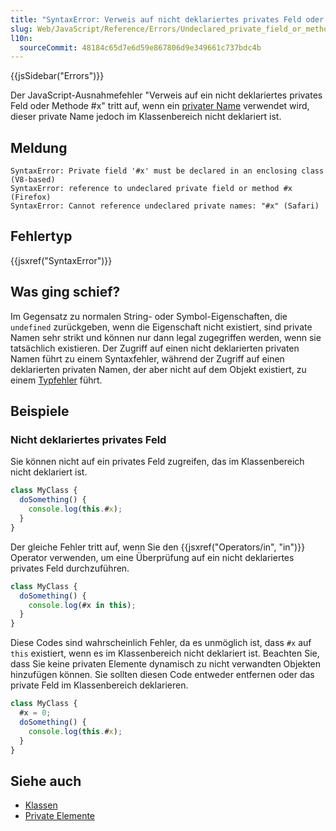 ```yaml
---
title: "SyntaxError: Verweis auf nicht deklariertes privates Feld oder Methode #x"
slug: Web/JavaScript/Reference/Errors/Undeclared_private_field_or_method
l10n:
  sourceCommit: 48184c65d7e6d59e867806d9e349661c737bdc4b
---
```


{{jsSidebar("Errors")}}

Der JavaScript-Ausnahmefehler "Verweis auf ein nicht deklariertes privates Feld oder Methode #x" tritt auf, wenn ein [privater Name](/de/docs/Web/JavaScript/Reference/Classes/Private_elements) verwendet wird, dieser private Name jedoch im Klassenbereich nicht deklariert ist.

## Meldung

```plain
SyntaxError: Private field '#x' must be declared in an enclosing class (V8-based)
SyntaxError: reference to undeclared private field or method #x (Firefox)
SyntaxError: Cannot reference undeclared private names: "#x" (Safari)
```

## Fehlertyp

{{jsxref("SyntaxError")}}

## Was ging schief?

Im Gegensatz zu normalen String- oder Symbol-Eigenschaften, die `undefined` zurückgeben, wenn die Eigenschaft nicht existiert, sind private Namen sehr strikt und können nur dann legal zugegriffen werden, wenn sie tatsächlich existieren. Der Zugriff auf einen nicht deklarierten privaten Namen führt zu einem Syntaxfehler, während der Zugriff auf einen deklarierten privaten Namen, der aber nicht auf dem Objekt existiert, zu einem [Typfehler](/de/docs/Web/JavaScript/Reference/Errors/Get_set_missing_private) führt.

## Beispiele

### Nicht deklariertes privates Feld

Sie können nicht auf ein privates Feld zugreifen, das im Klassenbereich nicht deklariert ist.

```js example-bad
class MyClass {
  doSomething() {
    console.log(this.#x);
  }
}
```

Der gleiche Fehler tritt auf, wenn Sie den {{jsxref("Operators/in", "in")}} Operator verwenden, um eine Überprüfung auf ein nicht deklariertes privates Feld durchzuführen.

```js example-bad
class MyClass {
  doSomething() {
    console.log(#x in this);
  }
}
```

Diese Codes sind wahrscheinlich Fehler, da es unmöglich ist, dass `#x` auf `this` existiert, wenn es im Klassenbereich nicht deklariert ist. Beachten Sie, dass Sie keine privaten Elemente dynamisch zu nicht verwandten Objekten hinzufügen können. Sie sollten diesen Code entweder entfernen oder das private Feld im Klassenbereich deklarieren.

```js example-good
class MyClass {
  #x = 0;
  doSomething() {
    console.log(this.#x);
  }
}
```

## Siehe auch

- [Klassen](/de/docs/Web/JavaScript/Reference/Classes)
- [Private Elemente](/de/docs/Web/JavaScript/Reference/Classes/Private_elements)
